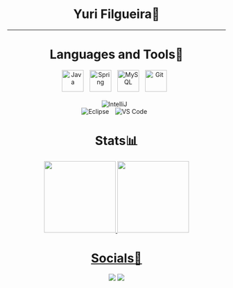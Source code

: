 <div align="center">

# Yuri Filgueira🐺

 <!--- <img src="https://user-images.githubusercontent.com/65134854/226446159-30476eaa-be34-4d7c-8546-52bbe0218d4f.png"/> --->

---

# Languages and Tools🧰

<img alt="Java" height="50" width="50px" style="padding-right:10px;" src="https://cdn.jsdelivr.net/gh/devicons/devicon/icons/java/java-original.svg"/>
<img alt="Spring" height="50" width="50px" style="padding-right:10px;" src="https://cdn.jsdelivr.net/gh/devicons/devicon/icons/spring/spring-original.svg"/>
<img alt="MySQL" height="50" width="50px" style="padding-right:10px;"src="https://cdn.jsdelivr.net/gh/devicons/devicon/icons/mysql/mysql-original.svg"/>
<img alt="Git" height="50" width="50px" style="padding-right:10px;" src="https://cdn.jsdelivr.net/gh/devicons/devicon/icons/git/git-original.svg"/>
<br />
<br />

<img alt="IntelliJ" style="padding-right:10px;" src="https://img.shields.io/badge/IntelliJ_IDEA-000000.svg?style=for-the-badge&logo=intellij-idea&logoColor=white"/>
<br />

<img alt="Eclipse" style="padding-right:10px;" src="https://img.shields.io/badge/Eclipse-2C2255?style=for-the-badge&logo=eclipse&logoColor=white"/>
<img alt="VS Code" style="padding-right:10px;" src="https://img.shields.io/badge/Visual_Studio_Code-0078D4?style=for-the-badge&logo=visual%20studio%20code&logoColor=white"/>

#

# Stats📊
<div align="center">
  <a href="https://github.com/yurifilgueira">
  <img height="165em" src="https://github-readme-stats.vercel.app/api?username=yurifilgueira&icon_color=bd001f&bg_color=08060a&text_color=a8b5e8&title_color=b3d5f9&theme=algolia&show_icons=true&include_all_commits=false&count_private=true&hide_border=false"/>
  <img height="165em" src="https://github-readme-stats.vercel.app/api/top-langs/?username=yurifilgueira&bg_color=08060a&text_color=a8b5e8&title_color=b3d5f9&layout=compact&theme=algolia&langs_count=7&hide_border=false"/>

# Socials👥
<div align="center">
  <div>
     <a href ="mailto:contact.yuri.filgueira@gmail.com"><img src="https://img.shields.io/badge/Gmail-D14836?style=for-the-badge&logo=gmail&logoColor=white" target="_blank"></a> 
    <a href="https://www.linkedin.com/in/yurifilgueira/" target="_blank"><img src="https://img.shields.io/badge/-LinkedIn-%230077B5?style=for-the-badge&logo=linkedin&logoColor=white" target="_blank"></a>
  </div>
</div>
